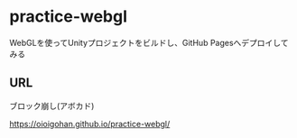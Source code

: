# practice-webgl
WebGLを使ってUnityプロジェクトをビルドし、GitHub Pagesへデプロイしてみる

## URL

ブロック崩し(アボカド)

https://oioigohan.github.io/practice-webgl/
